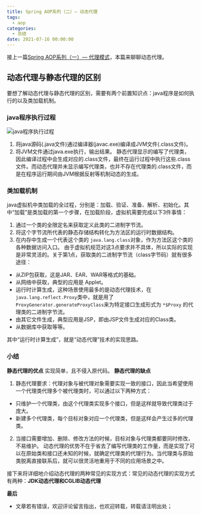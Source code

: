 ```yaml
---
title: Spring AOP系列（二）— 动态代理
tags:
  - aop
categories:
  - 总结
date: 2021-07-16 00:00:00
---
```


接上一篇[Spring AOP系列（一）— 代理模式](https://juejin.cn/post/6985004955149008904)，本篇来聊聊动态代理。
## 动态代理与静态代理的区别
要想了解动态代理与静态代理的区别，需要有两个前置知识点：java程序是如何执行的以及类加载机制。
### java程序执行过程
![java程序执行过程](https://p3-juejin.byteimg.com/tos-cn-i-k3u1fbpfcp/467e3fcce6be49f2ad62790ba273499e~tplv-k3u1fbpfcp-zoom-1.image)
1. 将java源码(.java文件)通过编译器(javac.exe)编译成JVM文件(.class文件)。
2. 将JVM文件通过java.exe执行，输出结果。
   静态代理显示的编写了代理类，因此编译过程中会生成对应的.class文件，最终在运行过程中执行这些.class文件。而动态代理并未显示编写代理类，也并不存在代理类的.class文件，而是在程序运行期间由JVM根据反射等机制动态的生成。
### 类加载机制
java虚拟机中类加载的全过程，分别是：加载、验证、准备、解析、初始化。其中“加载”是类加载的第一个步骤，在加载阶段，虚拟机需要完成以下3件事情：
1. 通过一个类的全限定名来获取定义此类的二进制字节流。
2. 将这个字节流所代表的静态存储结构转化为方法区的运行时数据结构。
3. 在内存中生成一个代表这个类的 `java.lang.class`对象，作为方法区这个类的各种数据访问入口。
   由于虚拟机规范对这3点要求并不具体，所以实际的实现是非常灵活的。关于第1点，获取类的二进制字节流（class字节码）就有很多途径：
- 从ZIP包获取，这是JAR、EAR、WAR等格式的基础。
- 从网络中获取，典型的应用是 Applet。
- 运行时计算生成，这种场景使用最多的是动态代理技术，在 `java.lang.reflect.Proxy`类中，就是用了 `ProxyGenerator.generateProxyClass`来为特定接口生成形式为 `*$Proxy` 的代理类的二进制字节流。
- 由其它文件生成，典型应用是JSP，即由JSP文件生成对应的Class类。
- 从数据库中获取等等。

其中“运行时计算生成”，就是“动态代理”技术的实现思路。
### 小结
**静态代理的优点**
实现简单，且不侵入原代码。
**静态代理的缺点**
1. 静态代理要求：代理对象与被代理对象需要实现一致的接口，因此当希望使用一个代理类代理多个被代理类时，可以通过以下两种方式：
- 只维护一个代理类，由这个代理类实现多个接口，但是这样就导致代理类过于庞大。
- 新建多个代理类，每个目标对象对应一个代理类，但是这样会产生过多的代理类。
2. 当接口需要增加、删除、修改方法的时候，目标对象与代理类都要同时修改，不易维护。
   动态代理的优势不在于省去了编写代理类的工作量，而是实现了可以在原始类和接口还未知的时候，就确定代理类的代理行为。当代理类与原始类脱离直接联系后，就可以很灵活地重用于不同的应用场景之中。

接下来将详细地介绍动态代理的两种常见的实现方式：常见的动态代理的实现方式有两种：**JDK动态代理和CGLIB动态代理**

**最后**
- 文章若有错误，欢迎评论留言指出，也欢迎转载，转载请注明出处；
